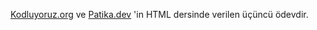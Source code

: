 [Kodluyoruz.org](https://www.kodluyoruz.org) ve [Patika.dev](https://www.patika.dev) 'in HTML dersinde verilen üçüncü ödevdir.